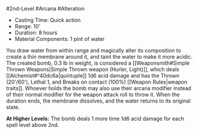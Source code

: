 #2nd-Level #Arcana #Alteration
 
- Casting Time: Quick action
- Range: 10'
- Duration: 8 hours
- Material Components: 1 pint of water

You draw water from within range and magically alter its composition to create a thin membrane around it, and taint the water to make it more acidic. The created bomb, 0.3 lb in weight, is considered a [[Weaponsmith#Simple Thrown Weapons|Simple Thrown weapon (Hurler, Light)]], which deals [[Alchemist#^40dc6a|quintuple]] 1d6 acid damage and has the Thrown (20'/60'), Lethal 1, and Breaks on contact (100%) [[Weapon Rules|weapon traits]].
Whoever holds the bomb may also use their arcana modifier instead of their normal modifier for the weapon attack roll to throw it.
When the duration ends, the membrane dissolves, and the water returns to its original state.
 
**At Higher Levels:** The bomb deals 1 more time 1d6 acid damage for each spell level above 2nd.